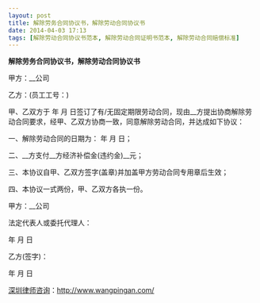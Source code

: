 ```yaml
---
layout: post
title: 解除劳务合同协议书，解除劳动合同协议书
date: 2014-04-03 17:13
tags: [解除劳动合同协议书范本, 解除劳动合同证明书范本, 解除劳动合同赔偿标准]
---
```

<strong>解除劳务合同协议书，解除劳动合同协议书</strong>

甲方：__公司

乙方：(员工工号：)

甲、乙双方于 年 月 日签订了有/无固定期限劳动合同，现由__方提出协商解除劳动合同要求，经甲、乙双方协商一致，同意解除劳动合同，并达成如下协议：

一、解除劳动合同的日期为： 年 月 日；

二、__方支付__方经济补偿金(违约金)__元；

三、本协议自甲、乙双方签字(盖章)并加盖甲方劳动合同专用章后生效；

四、本协议一式两份，甲、乙双方各执一份。

甲方：__公司

法定代表人或委托代理人：

年 月 日

乙方(签字)：

年 月 日

<a href="http://www.wangpingan.com/">深圳律师咨询</a>：<a href="http://www.wangpingan.com/">http://www.wangpingan.com/</a>

